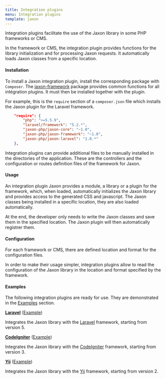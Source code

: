 ```yaml
---
title: Integration plugins
menu: Integration plugins
template: jaxon
---
```


Integration plugins facilitate the use of the Jaxon library in some PHP frameworks or CMS.

In the framework or CMS, the integration plugin provides functions for the library initialization and for processing Jaxon requests.
It automatically loads Jaxon classes from a specific location.

#### Installation

To install a Jaxon integration plugin, install the corresponding package with `Composer`.
The [jaxon-framework](https://github.com/jaxon-php/jaxon-framework) package provides common functions for all intégration plugins.
It must then be installed together with the plugin.

For example, this is the `require` section of a `composer.json` file which installs the Jaxon plugin for the Laravel framework.
```json
    "require": {
        "php": ">=5.5.9",
        "laravel/framework": "5.2.*",
        "jaxon-php/jaxon-core": "~1.0",
        "jaxon-php/jaxon-framework": "~1.0",
        "jaxon-php/jaxon-laravel": "1.0.*"
    },
```

Integration plugins can provide additional files to be manually installed in the directories of the application.
These are the controllers and the configuration or routes definition files of the framework for Jaxon.

#### Usage

An integration plugin Jaxon provides a module, a library or a plugin for the framework, which, when loaded, automatically initializes the Jaxon library and provides access to the generated CSS and javascript.
The Jaxon classes being installed in a specific location, they are also loaded automatically.

At the end, the developer only needs to write the Jaxon classes and save them in the specified location.
The Jaxon plugin will then automatically registrer them.

#### Configuration

For each framework or CMS, there are defined location and format for the configuration files.

In order to make their usage simpler, integration plugins allow to read the configuration of the Jaxon library in the location and format specified by the framework.

#### Examples

The following integration plugins are ready for use. They are demonstrated in the [Examples](../../../examples) section.

**[Laravel](https://github.com/jaxon-php/jaxon-laravel)** ([Example](../../../examples/integration/laravel))

Integrates the Jaxon library with the [Laravel](https://laravel.com) framework, starting from version 5.

**[CodeIgniter](https://github.com/jaxon-php/jaxon-codeigniter)** ([Example](../../../examples/integration/codeigniter))

Integrates the Jaxon library with the [CodeIgniter](https://www.codeigniter.com) framework, starting from version 3.

**[Yii](https://github.com/jaxon-php/jaxon-yii)** ([Example](../../../examples/integration/yii))

Integrates the Jaxon library with the [Yii](http://www.yiiframework.com) framework, starting from version 2.
